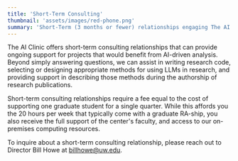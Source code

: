 ```yaml
---
title: 'Short-Term Consulting'
thumbnail: 'assets/images/red-phone.png'
summary: 'Short-Term (3 months or fewer) relationships engaging The AI Clinic for ongoing research support.'
---
```


The AI Clinic offers short-term consulting relationships that can provide ongoing support for projects that would benefit from AI-driven analysis. Beyond
simply answering questions, we can assist in writing research code, selecting or designing appropriate methods for using LLMs in research, and
providing support in describing those methods during the authorship of research publications.

Short-term consulting relationships require a fee equal to the cost of supporting one graduate student for a single quarter. While this affords you
the 20 hours per week that typically come with a graduate RA-ship, you also receive the full support of the center's faculty, and access to our on-premises
computing resources.

To inquire about a short-term consulting relationship, please reach out to Director Bill Howe at [billhowe@uw.edu](billhowe@uw.edu).
